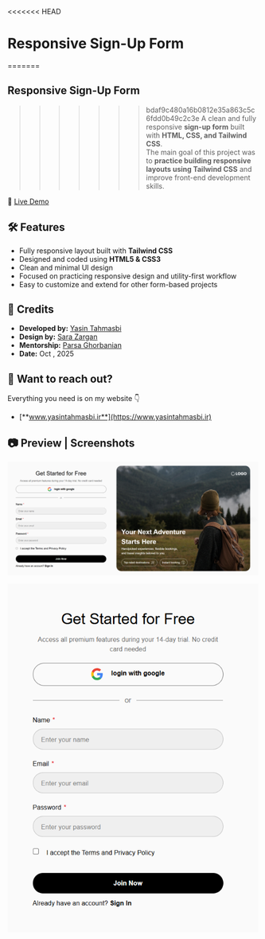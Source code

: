 <<<<<<< HEAD
# Responsive Sign-Up Form
=======
## Responsive Sign-Up Form

>>>>>>> bdaf9c480a16b0812e35a863c5c6fdd0b49c2c3e
A clean and fully responsive **sign-up form** built with **HTML, CSS, and Tailwind CSS**.  
The main goal of this project was to **practice building responsive layouts using Tailwind CSS** and improve front-end development skills.


🔗 [Live Demo](https://yasin-tahmasbi.github.io/Responsive-Sign-Up-Form/)

## 🛠️ Features

- Fully responsive layout built with **Tailwind CSS**
- Designed and coded using **HTML5 & CSS3**
- Clean and minimal UI design
- Focused on practicing responsive design and utility-first workflow
- Easy to customize and extend for other form-based projects


## 👤 Credits

- **Developed by:** [Yasin Tahmasbi](https://yasintahmasbi.ir/)
- **Design by:** [Sara Zargan](https://www.linkedin.com/in/sara-zargan-80b7b02b6/)
- **Mentorship:** [Parsa Ghorbanian](https://www.instagram.com/parsa_ghorbanian_web/#)
- **Date:** Oct , 2025


## **🔗 Want to reach out?**

Everything you need is on my website 👇

-  [**www.yasintahmasbi.ir**](https://www.yasintahmasbi.ir)


## 📷 Preview | Screenshots

![Homepage Screenshot](src/img/sc1.png)


![Homepage Screenshot](src/img/sc2.png)
